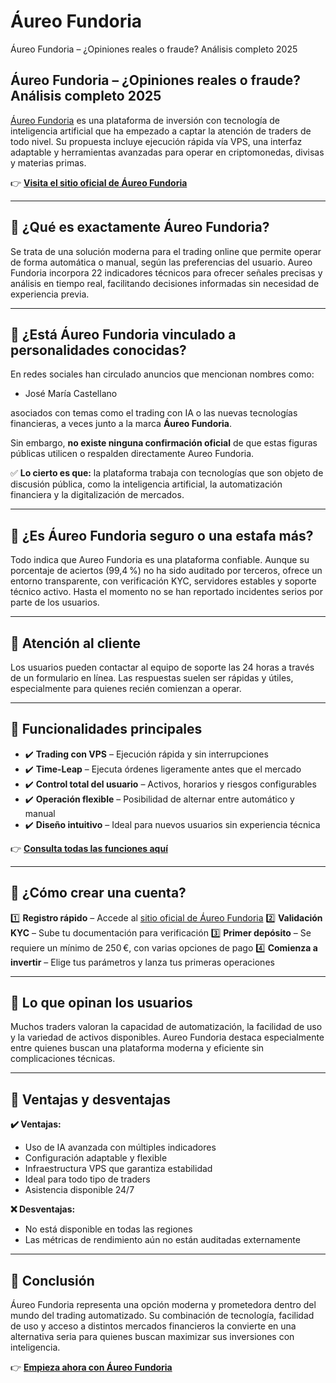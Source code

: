 # Áureo Fundoria
Áureo Fundoria – ¿Opiniones reales o fraude? Análisis completo 2025
## Áureo Fundoria – ¿Opiniones reales o fraude? Análisis completo 2025

[Áureo Fundoria](https://aureofundoria.es) es una plataforma de inversión con tecnología de inteligencia artificial que ha empezado a captar la atención de traders de todo nivel. Su propuesta incluye ejecución rápida vía VPS, una interfaz adaptable y herramientas avanzadas para operar en criptomonedas, divisas y materias primas.

👉 **[Visita el sitio oficial de Áureo Fundoria](https://aureofundoria.es)**

---

## 📌 ¿Qué es exactamente Áureo Fundoria?

Se trata de una solución moderna para el trading online que permite operar de forma automática o manual, según las preferencias del usuario. Aureo Fundoria incorpora 22 indicadores técnicos para ofrecer señales precisas y análisis en tiempo real, facilitando decisiones informadas sin necesidad de experiencia previa.

---

## 📌 ¿Está Áureo Fundoria vinculado a personalidades conocidas?

En redes sociales han circulado anuncios que mencionan nombres como:

- José María Castellano

asociados con temas como el trading con IA o las nuevas tecnologías financieras, a veces junto a la marca **Áureo Fundoria**.

Sin embargo, **no existe ninguna confirmación oficial** de que estas figuras públicas utilicen o respalden directamente Aureo Fundoria.

✅ **Lo cierto es que:** la plataforma trabaja con tecnologías que son objeto de discusión pública, como la inteligencia artificial, la automatización financiera y la digitalización de mercados.

---

## 📌 ¿Es Áureo Fundoria seguro o una estafa más?

Todo indica que Aureo Fundoria es una plataforma confiable. Aunque su porcentaje de aciertos (99,4 %) no ha sido auditado por terceros, ofrece un entorno transparente, con verificación KYC, servidores estables y soporte técnico activo. Hasta el momento no se han reportado incidentes serios por parte de los usuarios.

---

## 📌 Atención al cliente

Los usuarios pueden contactar al equipo de soporte las 24 horas a través de un formulario en línea. Las respuestas suelen ser rápidas y útiles, especialmente para quienes recién comienzan a operar.

---

## 📌 Funcionalidades principales

- ✔️ **Trading con VPS** – Ejecución rápida y sin interrupciones
- ✔️ **Time-Leap** – Ejecuta órdenes ligeramente antes que el mercado
- ✔️ **Control total del usuario** – Activos, horarios y riesgos configurables
- ✔️ **Operación flexible** – Posibilidad de alternar entre automático y manual
- ✔️ **Diseño intuitivo** – Ideal para nuevos usuarios sin experiencia técnica

👉 **[Consulta todas las funciones aquí](https://aureofundoria.es)**

---

## 📌 ¿Cómo crear una cuenta?

1️⃣ **Registro rápido** – Accede al [sitio oficial de Áureo Fundoria](https://aureofundoria.es)
2️⃣ **Validación KYC** – Sube tu documentación para verificación
3️⃣ **Primer depósito** – Se requiere un mínimo de 250 €, con varias opciones de pago
4️⃣ **Comienza a invertir** – Elige tus parámetros y lanza tus primeras operaciones

---

## 📌 Lo que opinan los usuarios

Muchos traders valoran la capacidad de automatización, la facilidad de uso y la variedad de activos disponibles. Aureo Fundoria destaca especialmente entre quienes buscan una plataforma moderna y eficiente sin complicaciones técnicas.

---

## 📌 Ventajas y desventajas

**✔️ Ventajas:**
- Uso de IA avanzada con múltiples indicadores
- Configuración adaptable y flexible
- Infraestructura VPS que garantiza estabilidad
- Ideal para todo tipo de traders
- Asistencia disponible 24/7

**❌ Desventajas:**
- No está disponible en todas las regiones
- Las métricas de rendimiento aún no están auditadas externamente

---

## 📌 Conclusión

Áureo Fundoria representa una opción moderna y prometedora dentro del mundo del trading automatizado. Su combinación de tecnología, facilidad de uso y acceso a distintos mercados financieros la convierte en una alternativa seria para quienes buscan maximizar sus inversiones con inteligencia.

👉 **[Empieza ahora con Áureo Fundoria](https://aureofundoria.es)**
